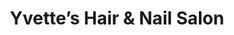 ---
title: "Yvette’s Hair & Nail Salon"
url: /washington/yvettes-hair-and-nail-salon/
shop: hairdresser
---